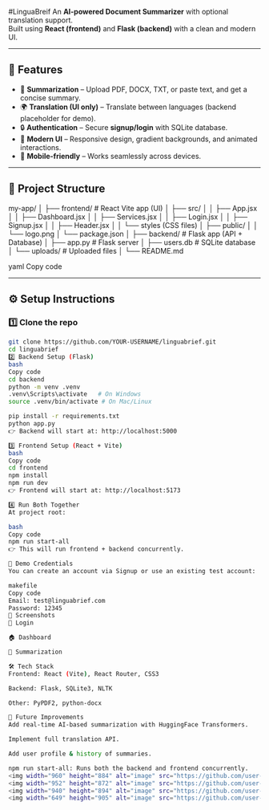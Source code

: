 #LinguaBreif
An **AI-powered Document Summarizer** with optional translation support.  
Built using **React (frontend)** and **Flask (backend)** with a clean and modern UI.  

---

## 🚀 Features

- 📑 **Summarization** – Upload PDF, DOCX, TXT, or paste text, and get a concise summary.  
- 🌍 **Translation (UI only)** – Translate between languages (backend placeholder for demo).  
- 🔒 **Authentication** – Secure **signup/login** with SQLite database.  
- 🎨 **Modern UI** – Responsive design, gradient backgrounds, and animated interactions.  
- 📱 **Mobile-friendly** – Works seamlessly across devices.  

---

## 📂 Project Structure

my-app/
│
├── frontend/ # React Vite app (UI)
│ ├── src/
│ │ ├── App.jsx
│ │ ├── Dashboard.jsx
│ │ ├── Services.jsx
│ │ ├── Login.jsx
│ │ ├── Signup.jsx
│ │ ├── Header.jsx
│ │ └── styles (CSS files)
│ ├── public/
│ │ └── logo.png
│ └── package.json
│
├── backend/ # Flask app (API + Database)
│ ├── app.py # Flask server
│ ├── users.db # SQLite database
│ └── uploads/ # Uploaded files
│
└── README.md

yaml
Copy code

---

## ⚙️ Setup Instructions

### 1️⃣ Clone the repo
```bash
git clone https://github.com/YOUR-USERNAME/linguabrief.git
cd linguabrief
2️⃣ Backend Setup (Flask)
bash
Copy code
cd backend
python -m venv .venv
.venv\Scripts\activate   # On Windows
source .venv/bin/activate # On Mac/Linux

pip install -r requirements.txt
python app.py
👉 Backend will start at: http://localhost:5000

3️⃣ Frontend Setup (React + Vite)
bash
Copy code
cd frontend
npm install
npm run dev
👉 Frontend will start at: http://localhost:5173

4️⃣ Run Both Together
At project root:

bash
Copy code
npm run start-all
👉 This will run frontend + backend concurrently.

🧪 Demo Credentials
You can create an account via Signup or use an existing test account:

makefile
Copy code
Email: test@linguabrief.com
Password: 12345
📸 Screenshots
🔐 Login

🏠 Dashboard

📑 Summarization

🛠️ Tech Stack
Frontend: React (Vite), React Router, CSS3

Backend: Flask, SQLite3, NLTK

Other: PyPDF2, python-docx

🚀 Future Improvements
Add real-time AI-based summarization with HuggingFace Transformers.

Implement full translation API.

Add user profile & history of summaries.

npm run start-all: Runs both the backend and frontend concurrently.
<img width="960" height="884" alt="image" src="https://github.com/user-attachments/assets/8bcf699b-579d-4cb7-8b7f-ce1228460e65" />
<img width="952" height="872" alt="image" src="https://github.com/user-attachments/assets/e9bc72ae-ae8f-464a-a82a-0f542cab824e" />
<img width="940" height="894" alt="image" src="https://github.com/user-attachments/assets/f14676af-f9df-45fe-9394-115206b18d57" />
<img width="649" height="905" alt="image" src="https://github.com/user-attachments/assets/c7bc1277-8272-4cc6-8b9a-222214f87e76" />



